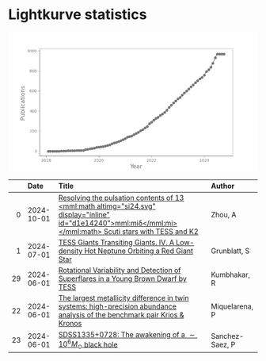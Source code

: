 
<h1>Lightkurve statistics</h1>

![publications](out/lightkurve-publications.png)  

|    | Date       | Title                                                                                                                                                                                                                          | Author          |
|---:|:-----------|:-------------------------------------------------------------------------------------------------------------------------------------------------------------------------------------------------------------------------------|:----------------|
|  0 | 2024-10-01 | [Resolving the pulsation contents of 13 <mml:math altimg="si24.svg" display="inline" id="d1e14240"><mml:mi>δ</mml:mi></mml:math> Scuti stars with TESS and K2](https://ui.adsabs.harvard.edu/abs/2024NewA..11102235Z/abstract) | Zhou, A         |
|  1 | 2024-07-01 | [TESS Giants Transiting Giants. IV. A Low-density Hot Neptune Orbiting a Red Giant Star](https://ui.adsabs.harvard.edu/abs/2024AJ....168....1G/abstract)                                                                       | Grunblatt, S    |
| 29 | 2024-06-01 | [Rotational Variability and Detection of Superflares in a Young Brown Dwarf by TESS](https://ui.adsabs.harvard.edu/abs/2024BSRSL..93..370K/abstract)                                                                           | Kumbhakar, R    |
| 22 | 2024-06-01 | [The largest metallicity difference in twin systems: high-precision abundance analysis of the benchmark pair Krios &amp; Kronos](https://ui.adsabs.harvard.edu/abs/2024arXiv240606705M/abstract)                               | Miquelarena, P  |
| 23 | 2024-06-01 | [SDSS1335+0728: The awakening of a $\sim 10^6 M_{\odot}$ black hole](https://ui.adsabs.harvard.edu/abs/2024arXiv240611983S/abstract)                                                                                           | Sanchez-Saez, P |
    